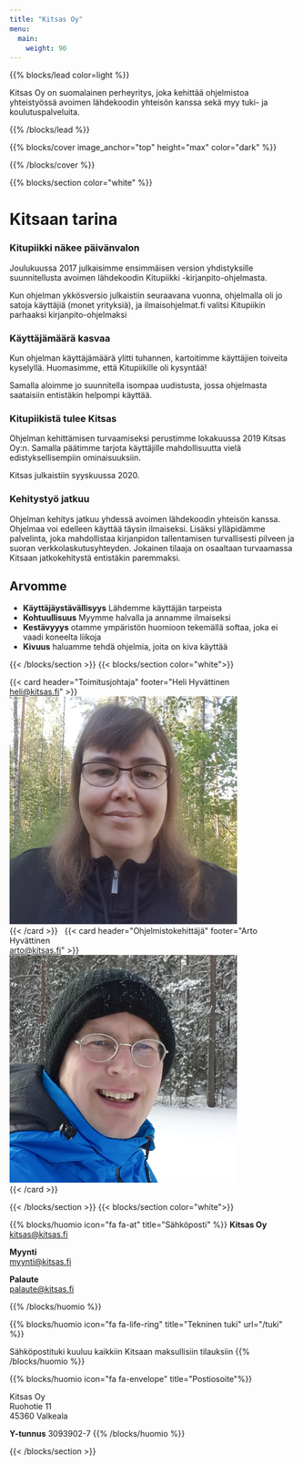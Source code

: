 ```yaml
---
title: "Kitsas Oy"
menu:
  main:
    weight: 90
---
```


{{%  blocks/lead color=light %}}

<p class="lead">Kitsas Oy on suomalainen perheyritys, joka kehittää ohjelmistoa yhteistyössä avoimen lähdekoodin yhteisön kanssa sekä myy tuki- ja koulutuspalveluita.</p>

{{% /blocks/lead %}}

{{% blocks/cover image_anchor="top" height="max" color="dark" %}}

{{% /blocks/cover %}}

{{% blocks/section color="white" %}}

<div class="col-md-8 col-12">

# Kitsaan tarina

### Kitupiikki näkee päivänvalon

Joulukuussa 2017 julkaisimme ensimmäisen version yhdistyksille suunnitellusta avoimen lähdekoodin Kitupiikki -kirjanpito-ohjelmasta.

Kun ohjelman ykkösversio julkaistiin seuraavana vuonna, ohjelmalla oli jo satoja käyttäjiä (monet yrityksiä), ja ilmaisohjelmat.fi valitsi Kitupiikin parhaaksi kirjanpito-ohjelmaksi

### Käyttäjämäärä kasvaa

Kun ohjelman käyttäjämäärä ylitti tuhannen, kartoitimme käyttäjien toiveita kyselyllä. Huomasimme, että Kitupiikille oli kysyntää!

Samalla aloimme jo suunnitella isompaa uudistusta, jossa ohjelmasta saataisiin entistäkin helpompi käyttää.

### Kitupiikistä tulee Kitsas

Ohjelman kehittämisen turvaamiseksi perustimme lokakuussa 2019 Kitsas Oy:n. Samalla päätimme tarjota käyttäjille mahdollisuutta vielä edistyksellisempiin ominaisuuksiin.

Kitsas julkaistiin syyskuussa 2020.

### Kehitystyö jatkuu

Ohjelman kehitys jatkuu yhdessä avoimen lähdekoodin yhteisön kanssa. Ohjelmaa voi edelleen käyttää täysin ilmaiseksi. Lisäksi ylläpidämme palvelinta, joka mahdollistaa kirjanpidon tallentamisen turvallisesti pilveen ja suoran verkkolaskutusyhteyden. Jokainen tilaaja on osaaltaan turvaamassa Kitsaan jatkokehitystä entistäkin paremmaksi.


</div>

<div class="col-md-4 col-12">
<div class="loota">
<h2>Arvomme</h2>
<ul class="list-unstyled">
	<li> <i class="fa fa-check"></i> <b>Käyttäjäystävällisyys</b>  Lähdemme käyttäjän tarpeista</li>
	<li><i class="fa fa-check"></i> <b>Kohtuullisuus</b> Myymme halvalla ja annamme ilmaiseksi</li>
	<li><i class="fa fa-check"></i> <b>Kestävyyys</b> otamme ympäristön huomioon tekemällä softaa, joka ei vaadi koneelta liikoja</li>
	<li><i class="fa fa-check"></i> <b>Kivuus</b> haluamme tehdä ohjelmia, joita on kiva käyttää</li>
</ul>
</div>
</div>

{{< /blocks/section >}}
{{< blocks/section color="white">}}
<div class="row">

{{< card header="Toimitusjohtaja" footer="Heli Hyvättinen<br/>heli@kitsas.fi" >}}
<img src="heli.png" class="parsta"><br/>
{{< /card >}}
&nbsp;
{{< card header="Ohjelmistokehittäjä" footer="Arto Hyvättinen<br/>arto@kitsas.fi" >}}
<img src="arto.png" class="parsta"><br/>
{{< /card >}}


</div>
{{< /blocks/section >}}
{{< blocks/section color="white">}}


{{% blocks/huomio icon="fa fa-at" title="Sähköposti" %}}
**Kitsas Oy**<br/>
kitsas@kitsas.fi

**Myynti** <br/>
myynti@kitsas.fi

**Palaute** <br/>
palaute@kitsas.fi

{{% /blocks/huomio %}}

{{% blocks/huomio icon="fa fa-life-ring" title="Tekninen tuki" url="/tuki" %}}

Sähköpostituki kuuluu kaikkiin Kitsaan maksullisiin tilauksiin
{{% /blocks/huomio %}}

{{% blocks/huomio icon="fa fa-envelope" title="Postiosoite"%}}

Kitsas Oy<br/>
Ruohotie 11<br/>
45360 Valkeala

<b>Y-tunnus</b> 3093902-7
{{% /blocks/huomio %}}

{{< /blocks/section >}}
